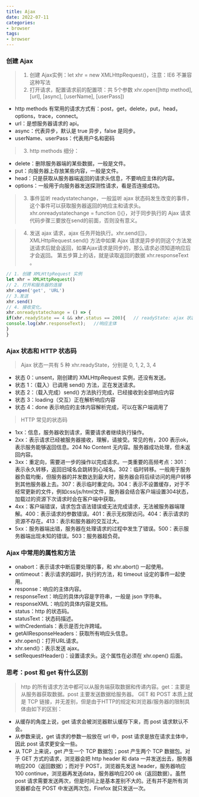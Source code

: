 ```yaml
---
title: Ajax
date: 2022-07-11
categories:
- browser
tags:
- browser
---
```


### 创建 Ajax
> 1. 创建 Ajax实例：let xhr = new XMLHttpRequest()，注意：IE6 不兼容这种写法
> 2. 打开请求，配置请求前的配置项：共 5个参数 xhr.open([http method], [url], [async], [userName], [userPass])
* http methods 有常用的请求方式有：post，get，delete，put，head，options，trace，connect。
* url：是想服务器请求的 api。
* async：代表异步，默认是 true 异步，false 是同步。
* userName、userPass：代表用户名和密码
> 3. http methods 细分：
* delete：删除服务器端的某些数据，一般是文件。
* put：向服务器上存放某些内容，一般是文件。
* head：只是获取从服务器端返回的请求头信息，不要响应主体的内容。
* options：一般用于向服务器发送探测性请求，看是否连接成功。
> 3. 事件监听 readystatechange，一般监听 ajax 状态码发生改变的事件，这个事件可以获取服务器返回的响应主和请求头。xhr.onreadystatechange = function (){}，对于同步执行的 Ajax 请求代码步骤三要放在send的前面，否则没有意义。

> 4. 发送 ajax 请求，ajax 任务开始执行。xhr.send([])，XMLHttpRequest.send() 方法中如果 Ajax 请求是异步的则这个方法发送请求后就会返回，如果Ajax请求是同步的，那么请求必须知道响应后才会返回。 第五步算上的话，就是读取返回的数据 xhr.responseText 。

```js
// 1. 创建 XMLHttpRequest 实例
let xhr = XMLHttpRequest()
// 2. 打开和服务器的连接
xhr.open('get', 'URL')
// 3.发送
xhr.send()
// 4. 接收变化。
xhr.onreadystatechange = () => {
if(xhr.readyState == 4 && xhr.status == 200){   // readyState: ajax 状态，status：http 请求状态
console.log(xhr.responseText);   //响应主体
}
}
```

### Ajax 状态和 HTTP 状态码
> Ajax 状态一共有 5 种 xhr.readyState，分别是 0, 1, 2, 3, 4
* 状态 0：unsent，刚创建的 XMLHttpRequest 实例，还没有发送。
* 状态 1：（载入）已调用 send() 方法，正在发送请求。
* 状态 2：（载入完成）send() 方法执行完成，已经接收到全部响应内容
* 状态 3：loading（交互）正在解析响应内容
* 状态 4：done 表示响应的主体内容解析完成，可以在客户端调用了

> HTTP 常见的状态码
* 1xx：信息，服务器收到请求，需要请求者继续执行操作。
* 2xx：表示请求已经被服务器接收，理解，请接受。常见的有，200 表示ok，表示服务能够返回信息。204 No Content 无内容。服务器成功处理，但未返回内容。
* 3xx：重定向，需要进一步的操作以完成请求。一类重要的高频考点：301：表示永久转移，返回旧域名会跳转到心域名。302：临时转移。一般用于服务器负载均衡，但服务器的并发数达到最大时，服务器会将后续访问的用户转移到其他服务器上去。307：表示临时重定向。304：表示不设置缓存，对于不经常更新的文件，例如css/js/html文件，服务器会结合客户端设置304状态，加载过的资源下次请求时会在客户端中获取。
* 4xx：客户端错误，请求包含语法错误或无法完成请求，无法被服务器端理解。400：表示请求的参数错误。401：表示无权限访问。404：表示请求的资源不存在。413：表示和服务器的交互过大。
* 5xx：服务器端出错，服务器在处理请求的过程中发生了错误。500：表示服务器端出现未知的错误。503：服务器超负荷。

### Ajax 中常用的属性和方法
* onabort：表示请求中断后要处理的事，和 xhr.abort() 一起使用。
* ontimeout：表示请求的超时，执行的方法，和 timeout 设定的事件一起使用。
* response：响应的主体内容。
* responseText：响应的具体内容是字符串，一般是 json 字符串。
* responseXML：响应的具体内容是文档。
* status：http 的状态码。
* statusText：状态码描述。
* withCredentials：表示是否允许跨域。
* getAllResponseHeaders：获取所有响应头信息。
* xhr.open()：打开URL请求。
* xhr.send()：表示发送 ajax。
* setRequestHeader()：设置请求头。这个属性在必须在 xhr.open() 后面。

### 思考：post 和 get 有什么区别
> http 的所有请求方法中都可以从服务端获取数据和传递内容。get：主要是从服务器获取数据。post 主要发送数据给服务器。 GET 和 POST 本质上就是 TCP 链接，并无差别，但是由于HTTP的规定和浏览器/服务器的限制具体由如下的区别：
* 从缓存的角度上说，get 请求会被浏览器默认缓存下来，而 post 请求默认不会。
* 从参数来说，get 请求的参数一般放在 url 中，post 请求是放在请求主体中，因此 post 请求更安全一些。
* 从 TCP 上来说，get 产生一个 TCP 数据包；post 产生两个 TCP 数据包。对于 GET 方式的请求，浏览器会把 http header 和 data 一并发送出去，服务器响应200（返回数据）；而对于 POST，浏览器先发送 header，服务器响应 100 continue，浏览器再发送data，服务器响应200 ok（返回数据）。虽然 post 请求需要发送两次，但是时间上是基本差别不大的。还有并不是所有浏览器都会在 POST 中发送两次包，Firefox 就只发送一次。
